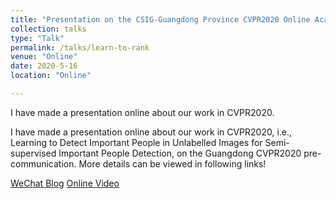 ```yaml
---
title: "Presentation on the CSIG-Guangdong Province CVPR2020 Online Academic Report"
collection: talks
type: "Talk"
permalink: /talks/learn-to-rank
venue: "Online"
date: 2020-5-16
location: "Online"

---
```


I have made a presentation online about our work in CVPR2020.

I have made a presentation online about our work in CVPR2020, i.e., Learning to Detect Important People in Unlabelled Images for Semi-supervised Important People Detection, on the Guangdong CVPR2020 pre-communication. More details can be viewed in following links! 

[WeChat Blog](https://mp.weixin.qq.com/s/rK4mnRExjchMCf7cC_qGVg)
[Online Video](TODO)
